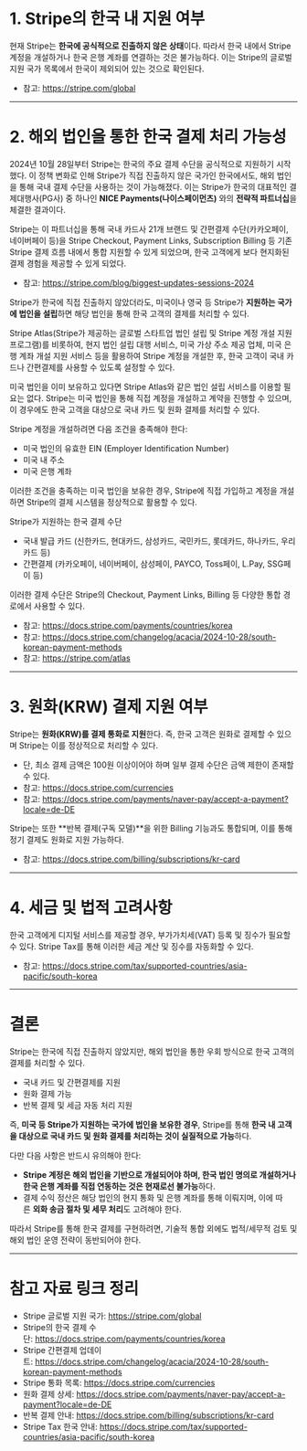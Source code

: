 # 1. Stripe의 한국 내 지원 여부

현재 Stripe는 **한국에 공식적으로 진출하지 않은 상태**이다. 따라서 한국 내에서 Stripe 계정을 개설하거나 한국 은행 계좌를 연결하는 것은 불가능하다. 이는 Stripe의 글로벌 지원 국가 목록에서 한국이 제외되어 있는 것으로 확인된다.

- 참고: https://stripe.com/global

---

# 2. 해외 법인을 통한 한국 결제 처리 가능성

2024년 10월 28일부터 Stripe는 한국의 주요 결제 수단을 공식적으로 지원하기 시작했다. 이 정책 변화로 인해 Stripe가 직접 진출하지 않은 국가인 한국에서도, 해외 법인을 통해 국내 결제 수단을 사용하는 것이 가능해졌다. 이는 Stripe가 한국의 대표적인 결제대행사(PG사) 중 하나인 **NICE Payments(나이스페이먼츠)** 와의 **전략적 파트너십**을 체결한 결과이다.

Stripe는 이 파트너십을 통해 국내 카드사 21개 브랜드 및 간편결제 수단(카카오페이, 네이버페이 등)을 Stripe Checkout, Payment Links, Subscription Billing 등 기존 Stripe 결제 흐름 내에서 통합 지원할 수 있게 되었으며, 한국 고객에게 보다 현지화된 결제 경험을 제공할 수 있게 되었다.

- 참고: https://stripe.com/blog/biggest-updates-sessions-2024

Stripe가 한국에 직접 진출하지 않았더라도, 미국이나 영국 등 Stripe가 **지원하는 국가에 법인을 설립**하면 해당 법인을 통해 한국 고객의 결제를 처리할 수 있다.

Stripe Atlas(Stripe가 제공하는 글로벌 스타트업 법인 설립 및 Stripe 계정 개설 지원 프로그램)를 비롯하여, 현지 법인 설립 대행 서비스, 미국 가상 주소 제공 업체, 미국 은행 계좌 개설 지원 서비스 등을 활용하여 Stripe 계정을 개설한 후, 한국 고객이 국내 카드나 간편결제를 사용할 수 있도록 설정할 수 있다.

미국 법인을 이미 보유하고 있다면 Stripe Atlas와 같은 법인 설립 서비스를 이용할 필요는 없다. Stripe는 미국 법인을 통해 직접 계정을 개설하고 계약을 진행할 수 있으며, 이 경우에도 한국 고객을 대상으로 국내 카드 및 원화 결제를 처리할 수 있다.

Stripe 계정을 개설하려면 다음 조건을 충족해야 한다:

- 미국 법인의 유효한 EIN (Employer Identification Number)
- 미국 내 주소
- 미국 은행 계좌

이러한 조건을 충족하는 미국 법인을 보유한 경우, Stripe에 직접 가입하고 계정을 개설하면 Stripe의 결제 시스템을 정상적으로 활용할 수 있다.

Stripe가 지원하는 한국 결제 수단

- 국내 발급 카드 (신한카드, 현대카드, 삼성카드, 국민카드, 롯데카드, 하나카드, 우리카드 등)
- 간편결제 (카카오페이, 네이버페이, 삼성페이, PAYCO, Toss페이, L.Pay, SSG페이 등)

이러한 결제 수단은 Stripe의 Checkout, Payment Links, Billing 등 다양한 통합 경로에서 사용할 수 있다.

- 참고: https://docs.stripe.com/payments/countries/korea
- 참고: https://docs.stripe.com/changelog/acacia/2024-10-28/south-korean-payment-methods
- 참고: https://stripe.com/atlas

---

# 3. 원화(KRW) 결제 지원 여부

Stripe는 **원화(KRW)를 결제 통화로 지원**한다. 즉, 한국 고객은 원화로 결제할 수 있으며 Stripe는 이를 정상적으로 처리할 수 있다.

- 단, 최소 결제 금액은 100원 이상이어야 하며 일부 결제 수단은 금액 제한이 존재할 수 있다.
- 참고: https://docs.stripe.com/currencies
- 참고: https://docs.stripe.com/payments/naver-pay/accept-a-payment?locale=de-DE

Stripe는 또한 **반복 결제(구독 모델)**을 위한 Billing 기능과도 통합되며, 이를 통해 정기 결제도 원화로 지원 가능하다.

- 참고: https://docs.stripe.com/billing/subscriptions/kr-card

---

# 4. 세금 및 법적 고려사항

한국 고객에게 디지털 서비스를 제공할 경우, 부가가치세(VAT) 등록 및 징수가 필요할 수 있다. Stripe Tax를 통해 이러한 세금 계산 및 징수를 자동화할 수 있다.

- 참고: https://docs.stripe.com/tax/supported-countries/asia-pacific/south-korea

---

# 결론

Stripe는 한국에 직접 진출하지 않았지만, 해외 법인을 통한 우회 방식으로 한국 고객의 결제를 처리할 수 있다.

- 국내 카드 및 간편결제를 지원
- 원화 결제 가능
- 반복 결제 및 세금 자동 처리 지원

즉, **미국 등 Stripe가 지원하는 국가에 법인을 보유한 경우**, Stripe를 통해 **한국 내 고객을 대상으로 국내 카드 및 원화 결제를 처리하는 것이 실질적으로 가능**하다.

다만 다음 사항은 반드시 유의해야 한다:

- **Stripe 계정은 해외 법인을 기반으로 개설되어야 하며, 한국 법인 명의로 개설하거나 한국 은행 계좌를 직접 연동하는 것은 현재로선 불가능**하다.
- 결제 수익 정산은 해당 법인의 현지 통화 및 은행 계좌를 통해 이뤄지며, 이에 따른 **외화 송금 절차 및 세무 처리**도 고려해야 한다.

따라서 Stripe를 통해 한국 결제를 구현하려면, 기술적 통합 외에도 법적/세무적 검토 및 해외 법인 운영 전략이 동반되어야 한다.

---

# 참고 자료 링크 정리

- Stripe 글로벌 지원 국가: https://stripe.com/global
- Stripe의 한국 결제 수단: https://docs.stripe.com/payments/countries/korea
- Stripe 간편결제 업데이트: https://docs.stripe.com/changelog/acacia/2024-10-28/south-korean-payment-methods
- Stripe 통화 목록: https://docs.stripe.com/currencies
- 원화 결제 상세: https://docs.stripe.com/payments/naver-pay/accept-a-payment?locale=de-DE
- 반복 결제 안내: https://docs.stripe.com/billing/subscriptions/kr-card
- Stripe Tax 한국 안내: https://docs.stripe.com/tax/supported-countries/asia-pacific/south-korea